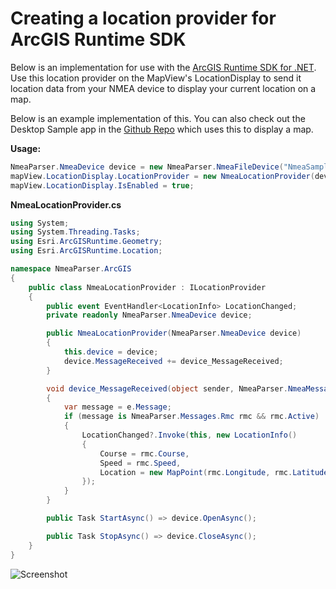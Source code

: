 # Creating a location provider for ArcGIS Runtime SDK

Below is an implementation for use with the [ArcGIS Runtime SDK for .NET](http://developers.arcgis.com/net). Use this location provider on the MapView's LocationDisplay to send it location data from your NMEA device to display your current location on a map.

Below is an example implementation of this.
You can also check out the Desktop Sample app in the [Github Repo]( https://github.com/dotMorten/NmeaParser/blob/main/src/SampleApp.WinDesktop/NmeaProvider.cs) which uses this to display a map.

**Usage:**
```csharp
NmeaParser.NmeaDevice device = new NmeaParser.NmeaFileDevice("NmeaSampleData.txt");
mapView.LocationDisplay.LocationProvider = new NmeaLocationProvider(device);
mapView.LocationDisplay.IsEnabled = true;
```

**NmeaLocationProvider.cs**
```csharp
using System;
using System.Threading.Tasks;
using Esri.ArcGISRuntime.Geometry;
using Esri.ArcGISRuntime.Location;

namespace NmeaParser.ArcGIS
{
    public class NmeaLocationProvider : ILocationProvider
    {
        public event EventHandler<LocationInfo> LocationChanged;
        private readonly NmeaParser.NmeaDevice device;

        public NmeaLocationProvider(NmeaParser.NmeaDevice device)
        {
            this.device = device;
            device.MessageReceived += device_MessageReceived;
        }

        void device_MessageReceived(object sender, NmeaParser.NmeaMessageReceivedEventArgs e)
        {
            var message = e.Message;
            if (message is NmeaParser.Messages.Rmc rmc && rmc.Active)
            {
                LocationChanged?.Invoke(this, new LocationInfo()
                {
                    Course = rmc.Course,
                    Speed = rmc.Speed,
                    Location = new MapPoint(rmc.Longitude, rmc.Latitude, SpatialReferences.Wgs84)
                });
            }
        }

        public Task StartAsync() => device.OpenAsync();

        public Task StopAsync() => device.CloseAsync();
    }
}

```

![Screenshot](https://user-images.githubusercontent.com/1378165/73328707-95990e80-420f-11ea-85a7-43149e29bd21.png)
